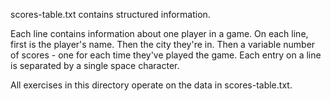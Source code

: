 scores-table.txt contains structured information.

Each line contains information about one player in a game.
On each line, first is the player's name.
Then the city they're in.
Then a variable number of scores - one for each time they've played the game.
Each entry on a line is separated by a single space character.

All exercises in this directory operate on the data in scores-table.txt.
